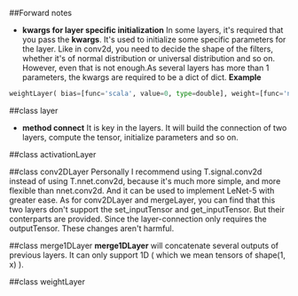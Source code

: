 ##Forward notes
- __kwargs for layer specific initialization__
  In some layers, it's required that you pass the __kwargs__. It's used to initialize some specific parameters for the layer. Like in conv2d, you need to decide the shape of the filters, whether it's of normal distribution or universal distribution and so on. However, even that is not enough.As several layers has more than 1 parameters, the kwargs are required to be a dict of dict.
  __Example__
```python
weightLayer( bias=[func='scala', value=0, type=double], weight=[func='normal', low=-0.25, high=0.25, shape=(3,4)]
```

##class layer
- __method connect__ 
  It is key in the layers. It will build the connection of two layers, compute the tensor, initialize parameters and so on.

##class activationLayer

##class conv2DLayer
Personally I recommend using T.signal.conv2d instead of using T.nnet.conv2d, because it's much more simple, and more flexible than nnet.conv2d. And it can be used to implement LeNet-5 with greater ease. As for conv2DLayer and mergeLayer, you can find that this two layers don't support the set_inputTensor and get_inputTensor. But their conterparts are provided. Since the layer-connection only requires the outputTensor. These changes aren't harmful.

##class merge1DLayer
__merge1DLayer__ will concatenate several outputs of previous layers. It can only support 1D ( which we mean tensors of shape(1, x) ).


##class weightLayer
